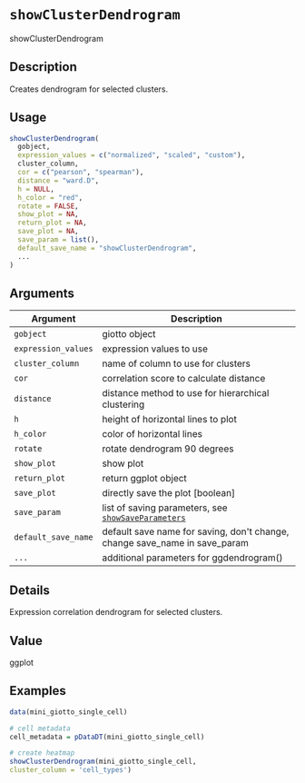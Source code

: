 # `showClusterDendrogram`

showClusterDendrogram


## Description

Creates dendrogram for selected clusters.


## Usage

```r
showClusterDendrogram(
  gobject,
  expression_values = c("normalized", "scaled", "custom"),
  cluster_column,
  cor = c("pearson", "spearman"),
  distance = "ward.D",
  h = NULL,
  h_color = "red",
  rotate = FALSE,
  show_plot = NA,
  return_plot = NA,
  save_plot = NA,
  save_param = list(),
  default_save_name = "showClusterDendrogram",
  ...
)
```


## Arguments

Argument      |Description
------------- |----------------
`gobject`     |     giotto object
`expression_values`     |     expression values to use
`cluster_column`     |     name of column to use for clusters
`cor`     |     correlation score to calculate distance
`distance`     |     distance method to use for hierarchical clustering
`h`     |     height of horizontal lines to plot
`h_color`     |     color of horizontal lines
`rotate`     |     rotate dendrogram 90 degrees
`show_plot`     |     show plot
`return_plot`     |     return ggplot object
`save_plot`     |     directly save the plot [boolean]
`save_param`     |     list of saving parameters, see [`showSaveParameters`](#showsaveparameters)
`default_save_name`     |     default save name for saving, don't change, change save_name in save_param
`...`     |     additional parameters for ggdendrogram()


## Details

Expression correlation dendrogram for selected clusters.


## Value

ggplot


## Examples

```r
data(mini_giotto_single_cell)

# cell metadata
cell_metadata = pDataDT(mini_giotto_single_cell)

# create heatmap
showClusterDendrogram(mini_giotto_single_cell,
cluster_column = 'cell_types')
```


